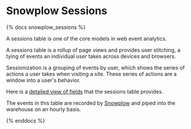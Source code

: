 # Snowplow Sessions
{% docs snowplow_sessions %}

A sessions table is one of the core models in web event analytics.

A sessions table is a rollup of page views and provides user stitching, a tying of events an individual user takes across devices and browsers.
 
Sessionization is a grouping of events by user, which shows the series of actions a user takes when visiting a site. These series of actions are a window into a user's behavior.

Here is a [detailed view of fields](https://github.com/snowplow/web-data-model#32-sessions-table) that the sessions table provides.

The events in this table are recorded by [Snowplow](http://github.com/snowplow/snowplow) and piped into the warehouse on an hourly basis. 

{% enddocs %}